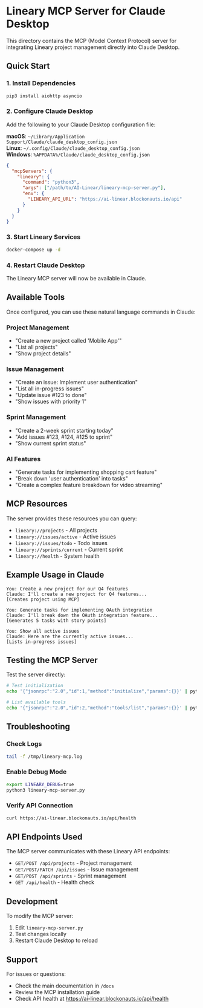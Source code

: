 # Lineary MCP Server for Claude Desktop

This directory contains the MCP (Model Context Protocol) server for integrating Lineary project management directly into Claude Desktop.

## Quick Start

### 1. Install Dependencies

```bash
pip3 install aiohttp asyncio
```

### 2. Configure Claude Desktop

Add the following to your Claude Desktop configuration file:

**macOS**: `~/Library/Application Support/Claude/claude_desktop_config.json`  
**Linux**: `~/.config/Claude/claude_desktop_config.json`  
**Windows**: `%APPDATA%/Claude/claude_desktop_config.json`

```json
{
  "mcpServers": {
    "lineary": {
      "command": "python3",
      "args": ["/path/to/AI-Linear/lineary-mcp-server.py"],
      "env": {
        "LINEARY_API_URL": "https://ai-linear.blockonauts.io/api"
      }
    }
  }
}
```

### 3. Start Lineary Services

```bash
docker-compose up -d
```

### 4. Restart Claude Desktop

The Lineary MCP server will now be available in Claude.

## Available Tools

Once configured, you can use these natural language commands in Claude:

### Project Management
- "Create a new project called 'Mobile App'"
- "List all projects"
- "Show project details"

### Issue Management
- "Create an issue: Implement user authentication"
- "List all in-progress issues"
- "Update issue #123 to done"
- "Show issues with priority 1"

### Sprint Management
- "Create a 2-week sprint starting today"
- "Add issues #123, #124, #125 to sprint"
- "Show current sprint status"

### AI Features
- "Generate tasks for implementing shopping cart feature"
- "Break down 'user authentication' into tasks"
- "Create a complex feature breakdown for video streaming"

## MCP Resources

The server provides these resources you can query:

- `lineary://projects` - All projects
- `lineary://issues/active` - Active issues
- `lineary://issues/todo` - Todo issues
- `lineary://sprints/current` - Current sprint
- `lineary://health` - System health

## Example Usage in Claude

```
You: Create a new project for our Q4 features
Claude: I'll create a new project for Q4 features...
[Creates project using MCP]

You: Generate tasks for implementing OAuth integration
Claude: I'll break down the OAuth integration feature...
[Generates 5 tasks with story points]

You: Show all active issues
Claude: Here are the currently active issues...
[Lists in-progress issues]
```

## Testing the MCP Server

Test the server directly:

```bash
# Test initialization
echo '{"jsonrpc":"2.0","id":1,"method":"initialize","params":{}}' | python3 lineary-mcp-server.py

# List available tools
echo '{"jsonrpc":"2.0","id":2,"method":"tools/list","params":{}}' | python3 lineary-mcp-server.py
```

## Troubleshooting

### Check Logs
```bash
tail -f /tmp/lineary-mcp.log
```

### Enable Debug Mode
```bash
export LINEARY_DEBUG=true
python3 lineary-mcp-server.py
```

### Verify API Connection
```bash
curl https://ai-linear.blockonauts.io/api/health
```

## API Endpoints Used

The MCP server communicates with these Lineary API endpoints:

- `GET/POST /api/projects` - Project management
- `GET/POST/PATCH /api/issues` - Issue management
- `GET/POST /api/sprints` - Sprint management
- `GET /api/health` - Health check

## Development

To modify the MCP server:

1. Edit `lineary-mcp-server.py`
2. Test changes locally
3. Restart Claude Desktop to reload

## Support

For issues or questions:
- Check the main documentation in `/docs`
- Review the MCP installation guide
- Check API health at https://ai-linear.blockonauts.io/api/health